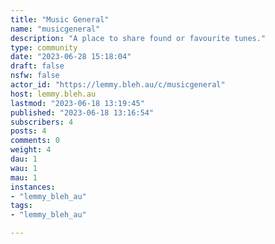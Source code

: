 ```yaml
---
title: "Music General" 
name: "musicgeneral"
description: "A place to share found or favourite tunes."
type: community
date: "2023-06-28 15:18:04"
draft: false
nsfw: false
actor_id: "https://lemmy.bleh.au/c/musicgeneral"
host: lemmy.bleh.au
lastmod: "2023-06-18 13:19:45"
published: "2023-06-18 13:16:54"
subscribers: 4
posts: 4
comments: 0
weight: 4
dau: 1
wau: 1
mau: 1
instances:
- "lemmy_bleh_au"
tags: 
- "lemmy_bleh_au"

---
```

